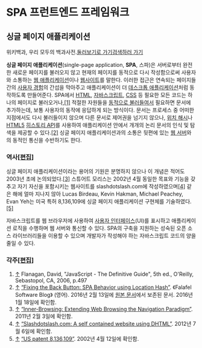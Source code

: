 # SPA 프런트엔드 프레임워크

## 싱글 페이지 애플리케이션 <a id="firstHeading"></a>

위키백과, 우리 모두의 백과사전.[둘러보기로 가기](https://ko.wikipedia.org/wiki/%EC%8B%B1%EA%B8%80_%ED%8E%98%EC%9D%B4%EC%A7%80_%EC%95%A0%ED%94%8C%EB%A6%AC%EC%BC%80%EC%9D%B4%EC%85%98#mw-head)[검색하러 가기](https://ko.wikipedia.org/wiki/%EC%8B%B1%EA%B8%80_%ED%8E%98%EC%9D%B4%EC%A7%80_%EC%95%A0%ED%94%8C%EB%A6%AC%EC%BC%80%EC%9D%B4%EC%85%98#searchInput)

**싱글 페이지 애플리케이션**\(single-page application, **SPA**, 스파\)은 서버로부터 완전한 새로운 페이지를 불러오지 않고 현재의 페이지를 동적으로 다시 작성함으로써 사용자와 소통하는 [웹 애플리케이션](https://ko.wikipedia.org/wiki/%EC%9B%B9_%EC%95%A0%ED%94%8C%EB%A6%AC%EC%BC%80%EC%9D%B4%EC%85%98)이나 [웹사이트](https://ko.wikipedia.org/wiki/%EC%9B%B9%EC%82%AC%EC%9D%B4%ED%8A%B8)를 말한다. 이러한 접근은 연속되는 페이지들 간의 [사용자 경험](https://ko.wikipedia.org/wiki/%EC%82%AC%EC%9A%A9%EC%9E%90_%EA%B2%BD%ED%97%98)의 간섭을 막아주고 애플리케이션이 더 [데스크톱 애플리케이션](https://ko.wikipedia.org/wiki/%EB%8D%B0%EC%8A%A4%ED%81%AC%ED%86%B1_%EC%95%A0%ED%94%8C%EB%A6%AC%EC%BC%80%EC%9D%B4%EC%85%98)처럼 동작하도록 만들어준다. SPA에서 [HTML](https://ko.wikipedia.org/wiki/HTML), [자바스크립트](https://ko.wikipedia.org/wiki/%EC%9E%90%EB%B0%94%EC%8A%A4%ED%81%AC%EB%A6%BD%ED%8A%B8), [CSS](https://ko.wikipedia.org/wiki/CSS) 등 필요한 모든 코드는 하나의 페이지로 불러오거나,[\[1\]](https://ko.wikipedia.org/wiki/%EC%8B%B1%EA%B8%80_%ED%8E%98%EC%9D%B4%EC%A7%80_%EC%95%A0%ED%94%8C%EB%A6%AC%EC%BC%80%EC%9D%B4%EC%85%98#cite_note-Flanagan2006-1) 적절한 자원들을 [동적으로 불러들여서](https://ko.wikipedia.org/wiki/%EB%8F%99%EC%A0%81_%EC%A0%81%EC%9E%AC) 필요하면 문서에 추가하는데, 보통 사용자의 동작에 응답하게 되는 방식이다. 문서는 프로세스 중 어떠한 지점에서도 다시 불러들이지 않으며 다른 문서로 제어권을 넘기지 않으나, [위치 해시](https://ko.wikipedia.org/w/index.php?title=%ED%94%84%EB%9E%98%EA%B7%B8%EB%A8%BC%ED%8A%B8_%EC%8B%9D%EB%B3%84%EC%9E%90&action=edit&redlink=1)나 [HTML5](https://ko.wikipedia.org/wiki/HTML5) [히스토리 API](https://ko.wikipedia.org/w/index.php?title=%ED%9E%88%EC%8A%A4%ED%86%A0%EB%A6%AC_API&action=edit&redlink=1)를 사용하여 애플리케이션 안에서 개개의 논리 문서의 인식 및 탐색을 제공할 수 있다.[\[2\]](https://ko.wikipedia.org/wiki/%EC%8B%B1%EA%B8%80_%ED%8E%98%EC%9D%B4%EC%A7%80_%EC%95%A0%ED%94%8C%EB%A6%AC%EC%BC%80%EC%9D%B4%EC%85%98#cite_note-2) 싱글 페이지 애플리케이션과의 소통은 뒷편에 있는 [웹 서버](https://ko.wikipedia.org/wiki/%EC%9B%B9_%EC%84%9C%EB%B2%84)와의 동적인 통신을 수반하기도 한다.

### 역사\[[편집](https://ko.wikipedia.org/w/index.php?title=%EC%8B%B1%EA%B8%80_%ED%8E%98%EC%9D%B4%EC%A7%80_%EC%95%A0%ED%94%8C%EB%A6%AC%EC%BC%80%EC%9D%B4%EC%85%98&action=edit&section=1)\]

싱글 페이지 애플리케이션이라는 용어의 기원은 분명하지 않으나 이 개념은 적어도 2003년 초에 논의되었다.[\[3\]](https://ko.wikipedia.org/wiki/%EC%8B%B1%EA%B8%80_%ED%8E%98%EC%9D%B4%EC%A7%80_%EC%95%A0%ED%94%8C%EB%A6%AC%EC%BC%80%EC%9D%B4%EC%85%98#cite_note-3) 스튜어트 모리스는 2002년 4월 동일한 목표와 기능을 갖추고 자기 자신을 포함시키는 웹사이트를 slashdotslash.com에 작성하였으며[\[4\]](https://ko.wikipedia.org/wiki/%EC%8B%B1%EA%B8%80_%ED%8E%98%EC%9D%B4%EC%A7%80_%EC%95%A0%ED%94%8C%EB%A6%AC%EC%BC%80%EC%9D%B4%EC%85%98#cite_note-4) 같은 해에 얼마 지나지 않아 Lucas Birdeau, Kevin Hakman, Michael Peachey, Evan Yeh는 미국 특허 8,136,109에 싱글 페이지 애플리케이션 구현체를 기술하였다.[\[5\]](https://ko.wikipedia.org/wiki/%EC%8B%B1%EA%B8%80_%ED%8E%98%EC%9D%B4%EC%A7%80_%EC%95%A0%ED%94%8C%EB%A6%AC%EC%BC%80%EC%9D%B4%EC%85%98#cite_note-5)

자바스크립트를 웹 브라우저에 사용하여 [사용자 인터페이스](https://ko.wikipedia.org/wiki/%EC%82%AC%EC%9A%A9%EC%9E%90_%EC%9D%B8%ED%84%B0%ED%8E%98%EC%9D%B4%EC%8A%A4)\(UI\)를 표시하고 애플리케이션 로직을 수행하며 웹 서버와 통신할 수 있다. SPA의 구축을 지원하는 성숙된 오픈 소스 라이브러리들을 이용할 수 있으며 개발자가 작성해야 하는 자바스크립트 코드의 양을 줄일 수 있다.

### 각주\[[편집](https://ko.wikipedia.org/w/index.php?title=%EC%8B%B1%EA%B8%80_%ED%8E%98%EC%9D%B4%EC%A7%80_%EC%95%A0%ED%94%8C%EB%A6%AC%EC%BC%80%EC%9D%B4%EC%85%98&action=edit&section=2)\]

1. [↑](https://ko.wikipedia.org/wiki/%EC%8B%B1%EA%B8%80_%ED%8E%98%EC%9D%B4%EC%A7%80_%EC%95%A0%ED%94%8C%EB%A6%AC%EC%BC%80%EC%9D%B4%EC%85%98#cite_ref-Flanagan2006_1-0) Flanagan, David, "JavaScript - The Definitive Guide", 5th ed., O'Reilly, Sebastopol, CA, 2006, p.497
2. [↑](https://ko.wikipedia.org/wiki/%EC%8B%B1%EA%B8%80_%ED%8E%98%EC%9D%B4%EC%A7%80_%EC%95%A0%ED%94%8C%EB%A6%AC%EC%BC%80%EC%9D%B4%EC%85%98#cite_ref-2) [“Fixing the Back Button: SPA Behavior using Location Hash”](https://web.archive.org/web/20160213175400/http://blog.falafel.com/fixing-back-button-simple-spa-behavior-using-location-hash/). 《Falafel Software Blog》 \(영어\). 2016년 2월 13일에 [원본 문서](http://blog.falafel.com/fixing-back-button-simple-spa-behavior-using-location-hash/)에서 보존된 문서. 2016년 1월 18일에 확인함.
3. [↑](https://ko.wikipedia.org/wiki/%EC%8B%B1%EA%B8%80_%ED%8E%98%EC%9D%B4%EC%A7%80_%EC%95%A0%ED%94%8C%EB%A6%AC%EC%BC%80%EC%9D%B4%EC%85%98#cite_ref-3) [“Inner-Browsing: Extending Web Browsing the Navigation Paradigm”](https://developer.mozilla.org/en-US/docs/Inner-browsing_extending_the_browser_navigation_paradigm). 2011년 2월 3일에 확인함.
4. [↑](https://ko.wikipedia.org/wiki/%EC%8B%B1%EA%B8%80_%ED%8E%98%EC%9D%B4%EC%A7%80_%EC%95%A0%ED%94%8C%EB%A6%AC%EC%BC%80%EC%9D%B4%EC%85%98#cite_ref-4) [“Slashdotslash.com: A self contained website using DHTML”](http://stu-rl.eu/slash). 2012년 7월 6일에 확인함.
5. [↑](https://ko.wikipedia.org/wiki/%EC%8B%B1%EA%B8%80_%ED%8E%98%EC%9D%B4%EC%A7%80_%EC%95%A0%ED%94%8C%EB%A6%AC%EC%BC%80%EC%9D%B4%EC%85%98#cite_ref-5) [“US patent 8,136,109”](http://www.google.com/patents/US8136109). 2002년 4월 12일에 확인함.


